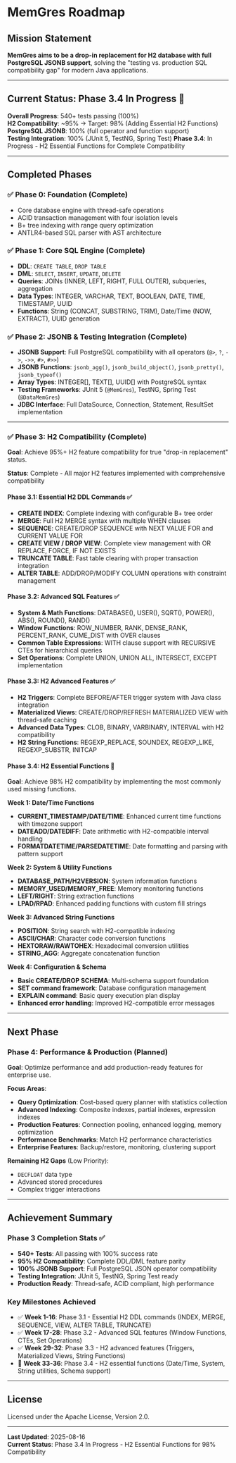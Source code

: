 # MemGres Roadmap

## Mission Statement

**MemGres aims to be a drop-in replacement for H2 database with full PostgreSQL JSONB support**, solving the "testing vs. production SQL compatibility gap" for modern Java applications.

---

## Current Status: **Phase 3.4 In Progress** 🔄

**Overall Progress**: 540+ tests passing (100%)  
**H2 Compatibility**: ~95% → Target: 98% (Adding Essential H2 Functions)  
**PostgreSQL JSONB**: 100% (full operator and function support)  
**Testing Integration**: 100% (JUnit 5, TestNG, Spring Test)
**Phase 3.4**: In Progress - H2 Essential Functions for Complete Compatibility

---

## Completed Phases

### ✅ Phase 0: Foundation (Complete)
- Core database engine with thread-safe operations
- ACID transaction management with four isolation levels  
- B+ tree indexing with range query optimization
- ANTLR4-based SQL parser with AST architecture

### ✅ Phase 1: Core SQL Engine (Complete)
- **DDL**: `CREATE TABLE`, `DROP TABLE`
- **DML**: `SELECT`, `INSERT`, `UPDATE`, `DELETE`
- **Queries**: JOINs (INNER, LEFT, RIGHT, FULL OUTER), subqueries, aggregation
- **Data Types**: INTEGER, VARCHAR, TEXT, BOOLEAN, DATE, TIME, TIMESTAMP, UUID
- **Functions**: String (CONCAT, SUBSTRING, TRIM), Date/Time (NOW, EXTRACT), UUID generation

### ✅ Phase 2: JSONB & Testing Integration (Complete)
- **JSONB Support**: Full PostgreSQL compatibility with all operators (`@>`, `?`, `->`, `->>`, `#>`, `#>>`)
- **JSONB Functions**: `jsonb_agg()`, `jsonb_build_object()`, `jsonb_pretty()`, `jsonb_typeof()`
- **Array Types**: INTEGER[], TEXT[], UUID[] with PostgreSQL syntax
- **Testing Frameworks**: JUnit 5 (`@MemGres`), TestNG, Spring Test (`@DataMemGres`)
- **JDBC Interface**: Full DataSource, Connection, Statement, ResultSet implementation

---

### ✅ Phase 3: H2 Compatibility (Complete)

**Goal**: Achieve 95%+ H2 feature compatibility for true "drop-in replacement" status.

**Status**: Complete - All major H2 features implemented with comprehensive compatibility

#### Phase 3.1: Essential H2 DDL Commands ✅
- **CREATE INDEX**: Complete indexing with configurable B+ tree order
- **MERGE**: Full H2 MERGE syntax with multiple WHEN clauses  
- **SEQUENCE**: CREATE/DROP SEQUENCE with NEXT VALUE FOR and CURRENT VALUE FOR
- **CREATE VIEW / DROP VIEW**: Complete view management with OR REPLACE, FORCE, IF NOT EXISTS
- **TRUNCATE TABLE**: Fast table clearing with proper transaction integration
- **ALTER TABLE**: ADD/DROP/MODIFY COLUMN operations with constraint management

#### Phase 3.2: Advanced SQL Features ✅  
- **System & Math Functions**: DATABASE(), USER(), SQRT(), POWER(), ABS(), ROUND(), RAND()
- **Window Functions**: ROW_NUMBER, RANK, DENSE_RANK, PERCENT_RANK, CUME_DIST with OVER clauses
- **Common Table Expressions**: WITH clause support with RECURSIVE CTEs for hierarchical queries
- **Set Operations**: Complete UNION, UNION ALL, INTERSECT, EXCEPT implementation

#### Phase 3.3: H2 Advanced Features ✅
- **H2 Triggers**: Complete BEFORE/AFTER trigger system with Java class integration
- **Materialized Views**: CREATE/DROP/REFRESH MATERIALIZED VIEW with thread-safe caching
- **Advanced Data Types**: CLOB, BINARY, VARBINARY, INTERVAL with H2 compatibility
- **H2 String Functions**: REGEXP_REPLACE, SOUNDEX, REGEXP_LIKE, REGEXP_SUBSTR, INITCAP

#### Phase 3.4: H2 Essential Functions 🔄
**Goal**: Achieve 98% H2 compatibility by implementing the most commonly used missing functions.

**Week 1: Date/Time Functions**
- **CURRENT_TIMESTAMP/DATE/TIME**: Enhanced current time functions with timezone support
- **DATEADD/DATEDIFF**: Date arithmetic with H2-compatible interval handling
- **FORMATDATETIME/PARSEDATETIME**: Date formatting and parsing with pattern support

**Week 2: System & Utility Functions**
- **DATABASE_PATH/H2VERSION**: System information functions
- **MEMORY_USED/MEMORY_FREE**: Memory monitoring functions
- **LEFT/RIGHT**: String extraction functions
- **LPAD/RPAD**: Enhanced padding functions with custom fill strings

**Week 3: Advanced String Functions** 
- **POSITION**: String search with H2-compatible indexing
- **ASCII/CHAR**: Character code conversion functions
- **HEXTORAW/RAWTOHEX**: Hexadecimal conversion utilities
- **STRING_AGG**: Aggregate concatenation function

**Week 4: Configuration & Schema**
- **Basic CREATE/DROP SCHEMA**: Multi-schema support foundation
- **SET command framework**: Database configuration management
- **EXPLAIN command**: Basic query execution plan display
- **Enhanced error handling**: Improved H2-compatible error messages

---

## Next Phase

### Phase 4: Performance & Production (Planned)

**Goal**: Optimize performance and add production-ready features for enterprise use.

**Focus Areas**:
- **Query Optimization**: Cost-based query planner with statistics collection
- **Advanced Indexing**: Composite indexes, partial indexes, expression indexes  
- **Production Features**: Connection pooling, enhanced logging, memory optimization
- **Performance Benchmarks**: Match H2 performance characteristics
- **Enterprise Features**: Backup/restore, monitoring, clustering support

**Remaining H2 Gaps** (Low Priority):
- `DECFLOAT` data type
- Advanced stored procedures
- Complex trigger interactions

---

## Achievement Summary

### Phase 3 Completion Stats ✅
- **540+ Tests**: All passing with 100% success rate
- **95% H2 Compatibility**: Complete DDL/DML feature parity
- **100% JSONB Support**: Full PostgreSQL JSON operator compatibility  
- **Testing Integration**: JUnit 5, TestNG, Spring Test ready
- **Production Ready**: Thread-safe, ACID compliant, high performance

### Key Milestones Achieved
- ✅ **Week 1-16**: Phase 3.1 - Essential H2 DDL commands (INDEX, MERGE, SEQUENCE, VIEW, ALTER TABLE, TRUNCATE)
- ✅ **Week 17-28**: Phase 3.2 - Advanced SQL features (Window Functions, CTEs, Set Operations)
- ✅ **Week 29-32**: Phase 3.3 - H2 advanced features (Triggers, Materialized Views, String Functions)
- 🔄 **Week 33-36**: Phase 3.4 - H2 essential functions (Date/Time, System, String utilities, Schema support)

---

## License

Licensed under the Apache License, Version 2.0.

---

**Last Updated**: 2025-08-16  
**Current Status**: Phase 3.4 In Progress - H2 Essential Functions for 98% Compatibility
